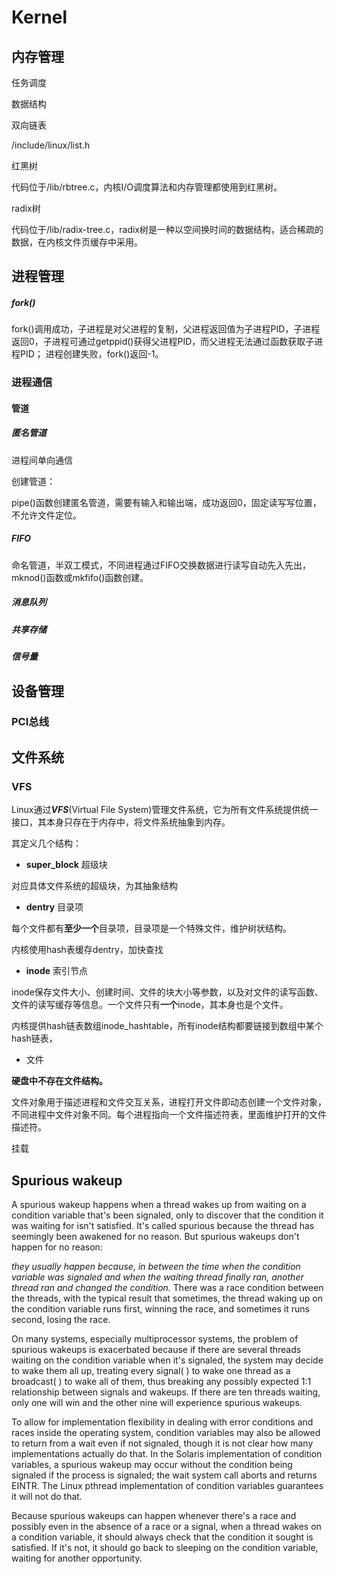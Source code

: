 # Kernel





## 内存管理

任务调度

数据结构

双向链表

/include/linux/list.h

红黑树

代码位于/lib/rbtree.c，内核I/O调度算法和内存管理都使用到红黑树。

radix树

代码位于/lib/radix-tree.c，radix树是一种以空间换时间的数据结构，适合稀疏的数据，在内核文件页缓存中采用。

## 进程管理

##### fork()

fork()调用成功，子进程是对父进程的复制，父进程返回值为子进程PID，子进程返回0，子进程可通过getppid()获得父进程PID，而父进程无法通过函数获取子进程PID；
进程创建失败，fork()返回-1。

### 进程通信

#### 管道

##### 匿名管道

进程间单向通信

创建管道：

pipe()函数创建匿名管道，需要有输入和输出端，成功返回0，固定读写写位置，不允许文件定位。

##### FIFO

命名管道，半双工模式，不同进程通过FIFO交换数据进行读写自动先入先出，mknod()函数或mkfifo()函数创建。

##### 消息队列

##### 共享存储

##### 信号量

## 设备管理

### PCI总线

## 文件系统

### VFS

Linux通过***VFS***(Virtual File System)管理文件系统，它为所有文件系统提供统一接口，其本身只存在于内存中，将文件系统抽象到内存。

其定义几个结构：

- **super_block** 超级块

对应具体文件系统的超级块，为其抽象结构

- **dentry** 目录项

每个文件都有**至少一个**目录项，目录项是一个特殊文件，维护树状结构。

内核使用hash表缓存dentry，加快查找

- **inode** 索引节点

inode保存文件大小、创建时间、文件的块大小等参数，以及对文件的读写函数、文件的读写缓存等信息。一个文件只有**一个**inode，其本身也是个文件。

内核提供hash链表数组inode_hashtable，所有inode结构都要链接到数组中某个hash链表，

- 文件

**硬盘中不存在文件结构。**

文件对象用于描述进程和文件交互关系，进程打开文件即动态创建一个文件对象，不同进程中文件对象不同。每个进程指向一个文件描述符表，里面维护打开的文件描述符。

挂载

## Spurious wakeup

A spurious wakeup happens when a thread wakes up from waiting on a condition variable that's been signaled, only to discover that the condition it was waiting for isn't satisfied. It's called spurious because the thread has seemingly been awakened for no reason. But spurious wakeups don't happen for no reason: 

*they usually happen because, in between the time when the condition variable was signaled and when the waiting thread finally ran, another thread ran and changed the condition.* There was a race condition between the threads, with the typical result that sometimes, the thread waking up on the condition variable runs first, winning the race, and sometimes it runs second, losing the race.

On many systems, especially multiprocessor systems, the problem of spurious wakeups is exacerbated because if there are several threads waiting on the condition variable when it's signaled, the system may decide to wake them all up, treating every signal( ) to wake one thread as a broadcast( ) to wake all of them, thus breaking any possibly expected 1:1 relationship between signals and wakeups. If there are ten threads waiting, only one will win and the other nine will experience spurious wakeups.

To allow for implementation flexibility in dealing with error conditions and races inside the operating system, condition variables may also be allowed to return from a wait even if not signaled, though it is not clear how many implementations actually do that. In the Solaris implementation of condition variables, a spurious wakeup may occur without the condition being signaled if the process is signaled; the wait system call aborts and returns EINTR. The Linux pthread implementation of condition variables guarantees it will not do that.

Because spurious wakeups can happen whenever there's a race and possibly even in the absence of a race or a signal, when a thread wakes on a condition variable, it should always check that the condition it sought is satisfied. If it's not, it should go back to sleeping on the condition variable, waiting for another opportunity.

